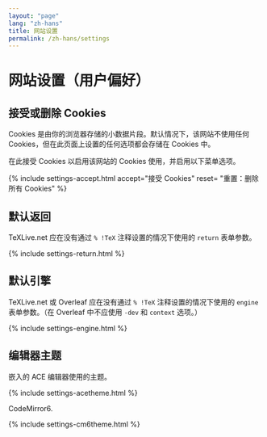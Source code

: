 ```yaml
---
layout: "page"
lang: "zh-hans"
title: 网站设置
permalink: /zh-hans/settings
---
```

# 网站设置（用户偏好）

## 接受或删除 Cookies

Cookies 是由你的浏览器存储的小数据片段。默认情况下，该网站不使用任何 Cookies，但在此页面上设置的任何选项都会存储在 Cookies 中。

在此接受 Cookies 以启用该网站的 Cookies 使用，并启用以下菜单选项。

{% include settings-accept.html 
   accept="接受 Cookies"
   reset= "重置：删除所有 Cookies"
%}

## 默认返回
TeXLive.net 应在没有通过 `% !TeX` 注释设置的情况下使用的 `return` 表单参数。

{% include settings-return.html %}

## 默认引擎
TeXLive.net 或 Overleaf 应在没有通过 `% !TeX` 注释设置的情况下使用的 `engine` 表单参数。（在 Overleaf 中不应使用 `-dev` 和 `context` 选项。）

{% include settings-engine.html %}

## 编辑器主题
嵌入的 ACE 编辑器使用的主题。

{% include settings-acetheme.html %}

CodeMirror6.

{% include settings-cm6theme.html %}
